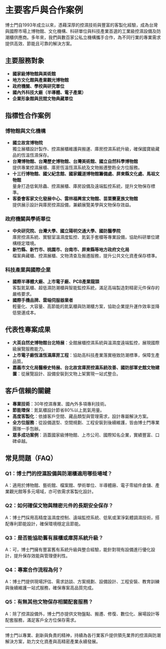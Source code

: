 # 主要客戶與合作案例

博士門自1993年成立以來，憑藉深厚的控濕技術與豐富的客製化經驗，成為台灣與國際市場上博物館、文化機構、科研單位與科技產業首選的工業級控濕設備及防潮櫃供應商。多年來，我們與數百家公私立機構攜手合作，為不同行業的專業需求提供高效、節能且可靠的解決方案。

## 主要服務對象

- **國家級博物館與美術館**
- **地方文化館與產業觀光博物館**
- **政府機關、學校與研究單位**
- **國內外科技大廠（半導體、電子產業）**
- **企業形象館與民間文物典藏單位**

## 指標性合作案例

### 博物館與文化機構

- **國立故宮博物院**  
  獨立展櫃設計製作、控濕展櫃維護與搬運、庫房控濕系統升級，確保國寶級藏品的恆溫恆濕保存。
- **台灣博物館、台灣歷史博物館、台灣美術館、國立自然科學博物館**  
  提供專業控濕展櫃、庫房恆溫恆濕系統及文物搬遷整飭全方位服務。
- **十三行博物館、國父紀念館、國家鐵道博物館籌備處、屏東縣文化處、馬祖文物館**  
  量身打造低氧除蟲、控濕展櫃、庫房設備及遠端監控系統，提升文物保存標準。
- **客委會客家文化發展中心、雲林福興宮文物館、苗栗賽夏族文物館**  
  提供展示設計與庫房控濕設備，兼顧展覽美學與文物保存效益。

### 政府機關與學術單位

- **中央研究院、台灣大學、國立陽明交通大學、國防醫學院**  
  庫房控濕系統、實驗室溫濕度監控、氮氣手套櫃等專業設備，協助科研單位建構穩定環境。
- **新竹縣、新竹市、桃園市、台南市、屏東縣等地方政府文化局**  
  檔案典藏櫃、控濕展櫃、文物清查及搬遷服務，提升公共文化資產保存標準。

### 科技產業與國際企業

- **國際半導體大廠、上市電子廠、PCB產業龍頭**  
  客製氮氣櫃、超低濕防潮櫃與智能監控系統，滿足高端製造對精密元件保存的嚴格要求。
- **國際手機品牌、雲端伺服器業者**  
  輕量化、大容量、高節能的氮氣櫃與防潮櫃方案，協助企業提升運作效率並降低營運成本。

## 代表性專案成果

- **大英自然史博物館台北特展**：全館展櫃控濕系統與溫濕度遠端監控，展現國際級展覽服務能力。
- **上市電子廠恆溫恆濕庫房工程**：協助高科技產業落實極致防潮標準，保障生產品質。
- **嘉義市文化局醫療史特展、台北故宮庫房控濕系統改善、國防部軍史館文物建置**：從展覽設計、設備安裝到文物上架實現一站式整合。

## 客戶信賴的關鍵

- **專業技術**：30年控濕專業、國內外多項專利技術。
- **節能環保**：氮氣櫃設計節省80%以上氮氣用量。
- **高度客製化**：依據客戶空間、藏品類型與管理需求，設計專屬解決方案。
- **全方位服務**：從設備選型、空間規劃、工程安裝到後續維護，皆由博士門專業團隊一手包辦。
- **眾多成功案例**：涵蓋國家級博物館、上市公司、國際知名企業，實績豐富、口碑卓越。

## 常見問題（FAQ）

### Q1：博士門的控濕設備與防潮櫃適用哪些場域？
A：適用於博物館、藝術館、檔案館、學術單位、半導體廠、電子零組件倉儲、產業觀光館等多元場域，亦可依需求客製化設計。

### Q2：如何確保文物與精密元件的長期安全保存？
A：博士門採用高精度溫濕度控制、遠端監控系統、低氧或潔淨氣體調濕技術，搭配專利節能設計，確保環境穩定且節能。

### Q3：是否能協助舊有展櫃或庫房系統升級？
A：可，博士門擁有豐富舊有系統升級與整合經驗，能針對現有設備進行優化設計，提升保存效能與管理便利性。

### Q4：專案合作流程為何？
A：博士門提供現場評估、需求訪談、方案規劃、設備設計、工程安裝、教育訓練與後續維護一站式服務，確保專案高品質完成。

### Q5：有無其他文物保存相關配套服務？
A：除了控濕設備外，博士門亦提供文物盤點、搬遷、修復、數位化、展場設計等配套服務，滿足客戶全方位保存需求。

---

博士門以專業、創新與負責的精神，持續為各行業客戶提供領先業界的控濕與防潮解決方案，助力文化資產與高精密產業永續發展。